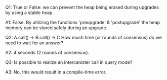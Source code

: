 Q1: True or False: we can prevent the heap being erased during upgrades by using a stable heap.

A1: False. By utilizing the functions 'preupgrade' & 'postupgrade' the heap memory can be stored safely during an upgrade.

Q2: A.call() -> B.call() -> C How much time (or rounds of consensus) do we need to wait for an answer?

A2: 4 seconds (2 rounds of consensus).

Q3: Is possible to realize an intercanister call in query mode?

A3: No, this would result in a compile-time error.